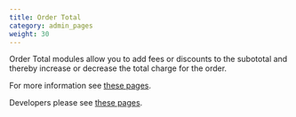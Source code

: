 ```yaml
---
title: Order Total
category: admin_pages
weight: 30
---
```


Order Total modules allow you to add fees or discounts to the subototal and thereby increase or decrease the total charge for the order.

For more information see [these pages](/user/modules/). 

Developers please see [these pages](/dev/code/modules/). 
